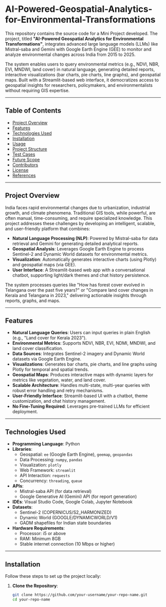 # AI-Powered-Geospatial-Analytics-for-Environmental-Transformations


This repository contains the source code for a Mini Project developed. The project, titled **"AI-Powered Geospatial Analytics for Environmental Transformations"**, integrates advanced large language models (LLMs) like Mistral-saba and Gemini with Google Earth Engine (GEE) to monitor and analyze environmental changes across India from 2015 to 2025.

The system enables users to query environmental metrics (e.g., NDVI, NBR, EVI, MNDWI, land cover) in natural language, generating detailed reports, interactive visualizations (bar charts, pie charts, line graphs), and geospatial maps. Built with a Streamlit-based web interface, it democratizes access to geospatial insights for researchers, policymakers, and environmentalists without requiring GIS expertise.

---

## Table of Contents
- [Project Overview](#project-overview)
- [Features](#features)
- [Technologies Used](#technologies-used)
- [Installation](#installation)
- [Usage](#usage)
- [Project Structure](#project-structure)
- [Test Cases](#test-cases)
- [Future Scope](#future-scope)
- [Contributors](#contributors)
- [License](#license)
- [References](#references)

---

## Project Overview
India faces rapid environmental changes due to urbanization, industrial growth, and climate phenomena. Traditional GIS tools, while powerful, are often manual, time-consuming, and require specialized knowledge. This project addresses these challenges by developing an intelligent, scalable, and user-friendly platform that combines:
- **Natural Language Processing (NLP)**: Powered by Mistral-saba for data retrieval and Gemini for generating detailed analytical reports.
- **Geospatial Analysis**: Leverages Google Earth Engine to process Sentinel-2 and Dynamic World datasets for environmental metrics.
- **Visualization**: Automatically generates interactive charts (using Plotly) and geospatial maps (via GEE).
- **User Interface**: A Streamlit-based web app with a conversational chatbot, supporting light/dark themes and chat history persistence.

The system processes queries like "How has forest cover evolved in Telangana over the past five years?" or "Compare land cover changes in Kerala and Telangana in 2023," delivering actionable insights through reports, graphs, and maps.

---

## Features
- **Natural Language Queries**: Users can input queries in plain English (e.g., "Land cover for Kerala 2023").
- **Environmental Metrics**: Supports NDVI, NBR, EVI, NDMI, MNDWI, and land cover classification.
- **Data Sources**: Integrates Sentinel-2 imagery and Dynamic World datasets via Google Earth Engine.
- **Visualizations**: Generates bar charts, pie charts, and line graphs using Plotly for temporal and spatial trends.
- **Geospatial Maps**: Produces interactive maps with dynamic layers for metrics like vegetation, water, and land cover.
- **Scalable Architecture**: Handles multi-state, multi-year queries with robust error handling and retry mechanisms.
- **User-Friendly Interface**: Streamlit-based UI with a chatbot, theme customization, and chat history management.
- **No Fine-Tuning Required**: Leverages pre-trained LLMs for efficient deployment.

---

## Technologies Used
- **Programming Language**: Python
- **Libraries**:
  - Geospatial: `ee` (Google Earth Engine), `geemap`, `geopandas`
  - Data Processing: `numpy`, `pandas`
  - Visualization: `plotly`
  - Web Framework: `streamlit`
  - API Interaction: `requests`
  - Concurrency: `threading`, `queue`
- **APIs**:
  - Mistral-saba API (for data retrieval)
  - Google Generative AI (Gemini) API (for report generation)
- **IDEs**: Visual Studio Code, Google Colab, Jupyter Notebook
- **Datasets**:
  - Sentinel-2 (COPERNICUS/S2_HARMONIZED)
  - Dynamic World (GOOGLE/DYNAMICWORLD/V1)
  - GADM shapefiles for Indian state boundaries
- **Hardware Requirements**:
  - Processor: i5 or above
  - RAM: Minimum 8GB
  - Stable internet connection (10 Mbps or higher)

---

## Installation
Follow these steps to set up the project locally:

1. **Clone the Repository**:
   ```bash
   git clone https://github.com/your-username/your-repo-name.git
   cd your-repo-name
